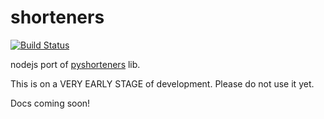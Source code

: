 shorteners
==========

[![Build Status](http://img.shields.io/travis/ellisonleao/shorteners.svg)](https://travis-ci.org/ellisonleao/shorteners)

nodejs port of [pyshorteners](https://github.com/ellisonleao/pyshorteners) lib.

This is on a VERY EARLY STAGE of development. Please do not use it yet.

Docs coming soon!
